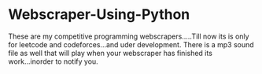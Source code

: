 # Webscraper-Using-Python
These are my competitive programming webscrapers.....Till now its is only for leetcode and codeforces...and uder development.
There is a mp3 sound file as well that will play when your webscraper has finished its work...inorder to notify you.
